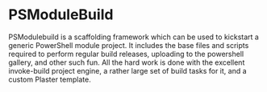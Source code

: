# PSModuleBuild

PSModulebuild is a scaffolding framework which can be used to kickstart a generic PowerShell module project. It includes the base files and scripts required to perform regular build releases, uploading to the powershell gallery, and other such fun. All the hard work is done with the excellent invoke-build project engine, a rather large set of build tasks for it, and a custom Plaster template.